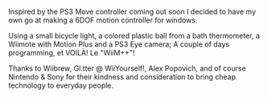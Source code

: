 Inspired by the PS3 Move controller coming out soon I decided to have my own go at making a 6DOF motion controller for windows.

Using a small bicycle light, a colored plastic ball from a bath thermometer, a Wiimote with Motion Plus and a PS3 Eye camera; A couple of days programming, et VOILÀ! Le "WiiM++"!

Thanks to Wiibrew, Gl.tter @ WiiYourself!, Alex Popovich, and of course Nintendo & Sony for their kindness and consideration to bring cheap technology to everyday people.